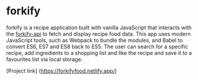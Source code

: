 # forkify
forkify is a recipe application built with vanilla JavaScript that interacts with the [forkify-api](https://forkify-api.herokuapp.com/) to fetch and display recipe food data. This app uses modern JavaScript tools, such as Webpack to bundle the modules, and Babel to convert ES6, ES7 and ES8 back to ES5. The user can search for a specific recipe, add ingredients to a shopping list and like the recipe and save it to a favourites list via local storage.

[Project link] (https://forkifyfood.netlify.app/)
